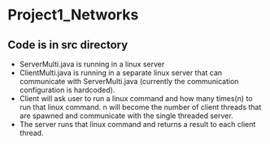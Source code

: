 ﻿# Project1_Networks
## Code is in src directory
- ServerMulti.java is running in a linux server
- ClientMulti.java is running in a separate linux server that can communicate with ServerMulti.java (currently the communication configuration is hardcoded).
- Client will ask user to run a linux command and how many times(n) to run that linux command. n will become the number of client threads that are spawned and communicate with the single threaded server.
- The server runs that linux command and returns a result to each client thread.
